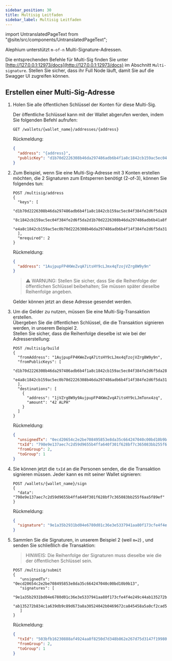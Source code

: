 ```yaml
---
sidebar_position: 30
title: Multisig Leitfaden
sidebar_label: Multisig Leitfaden
---
```


import UntranslatedPageText from "@site/src/components/UntranslatedPageText";

<UntranslatedPageText />

Alephium unterstützt `m-of-n` Multi-Signature-Adressen.

Die entsprechenden Befehle für Multi-Sig finden Sie unter [http://127.0.0.1:12973/docs](http://127.0.0.1:12973/docs) im Abschnitt `Multi-signature`. Stellen Sie sicher, dass ihr Full Node läuft, damit Sie auf die Swagger UI zugreifen können.

## Erstellen einer Multi-Sig-Adresse

1. Holen Sie alle öffentlichen Schlüssel der Konten für diese Multi-Sig.

   Der öffentliche Schlüssel kann mit der Wallet abgerufen werden, indem Sie folgenden Befehl aufrufen:

   ```
   GET /wallets/{wallet_name}/addresses/{address}
   ```

   Rückmeldung:

   ```json
   {
     "address": "{address}",
     "publicKey": "d1b70d2226308b46da297486adb6b4f1a8c1842cb159ac5ec04f384fe2d6f5da28"
   }
   ```

2. Zum Beispiel, wenn Sie eine Multi-Sig-Adresse mit 3 Konten erstellen möchten, die 2 Signaturen zum Entsperren benötigt (2-of-3), können Sie folgendes tun:

   ```
   POST /multisig/address
   {
     "keys": [
       "d1b70d2226308b46da297486adb6b4f1a8c1842cb159ac5ec04f384fe2d6f5da28",
       "8c1842cb159ac5ec04f384fe2d6f5da2d1b70d2226308b46da297486adb6b41a8f",
       "e4a8c1842cb159ac5ec0b70d2226308b46da297486adb6b4f14f384fe2d6f5da31"
     ],
     "mrequired": 2
   }
   ```

   Rückmeldung:

   ```json
   {
     "address": "1AujpupFP4KWeZvqA7itsHY9cLJmx4qTzojVZrg8W9y9n"
   }
   ```

   > ⚠️ WARNUNG: Stellen Sie sicher, dass Sie die Reihenfolge der öffentlichen Schlüssel beibehalten; Sie müssen später dieselbe Reihenfolge angeben.

   Gelder können jetzt an diese Adresse gesendet werden.

3. Um die Gelder zu nutzen, müssen Sie eine Multi-Sig-Transaktion erstellen.  
   Übergeben Sie die öffentlichen Schlüssel, die die 
   Transaktion signieren werden, in unserem Beispiel 2.  
   Stellen Sie sicher, dass die Reihenfolge dieselbe ist wie bei der Adresserstellung:

   ```
   POST /multisig/build
   {
     "fromAddress": "1AujpupFP4KWeZvqA7itsHY9cLJmx4qTzojVZrg8W9y9n",
     "fromPublicKeys": [
       "d1b70d2226308b46da297486adb6b4f1a8c1842cb159ac5ec04f384fe2d6f5da28",
       "e4a8c1842cb159ac5ec0b70d2226308b46da297486adb6b4f14f384fe2d6f5da31"
     ],
     "destinations": [
       {
         "address": "1jVZrg8W9y9AujpupFP4KWeZvqA7itsHY9cLJmTonx4zq",
         "amount": "42 ALPH"
       }
     ]
   }
   ```

   Rückmeldung:

   ```json
   {
     "unsignedTx": "0ecd20654c2e2be708495853e8da35c664247040c00bd10b9b13",
     "txId": "798e9e137aec7c2d59d9655b4ffa640f301f628bf7c365083bb255f6aa5f89ef",
     "fromGroup": 2,
     "toGroup": 1
   }
   ```

4. Sie können jetzt die `txId` an die Personen senden, die die Transaktion signieren müssen. 
   Jeder kann es mit seiner Wallet signieren:

   ```
   POST /wallets/{wallet_name}/sign
   {
     "data": "798e9e137aec7c2d59d9655b4ffa640f301f628bf7c365083bb255f6aa5f89ef"
   }
   ```

   Rückmeldung:

   ```json
   {
     "signature": "9e1a35b2931bd04e6780d01c36e3e5337941aa80f173cfe4f4e249c44ab135272b834c1a639db9c89d673a8a30524042b0469672ca845458a5a0cf2cad53221b"
   }
   ```

5. Sammlen Sie die Signaturen, in unserem Beispiel 2 (weil `m=2`) , und senden Sie schließlich die Transaktion:

   > HINWEIS: Die Reihenfolge der Signaturen muss dieselbe wie die der öffentlichen Schlüssel sein.

   ```
   POST /multisig/submit
   {
      "unsignedTx": "0ecd20654c2e2be708495853e8da35c664247040c00bd10b9b13",
      "signatures": [
      "9e1a35b2931bd04e6780d01c36e3e5337941aa80f173cfe4f4e249c44ab135272b834c1a639db9c89d673a8a30524042b0469672ca845458a5a0cf2cad53221b",
      "ab135272b834c1a639db9c89d673a8a30524042b0469672ca845458a5a0cf2cad53221b9e1a35b2931bd04e6780d01c36e3e5337941aa80f173cfe4f4e249c44"
      ]
   }

   ```

   Rückmeldung:

   ```json
   {
     "txId": "503bfb16230888af4924aa8f8250d7d348b862e267d75d3147f1998050b6da69",
     "fromGroup": 2,
     "toGroup": 1
   }
   ```
